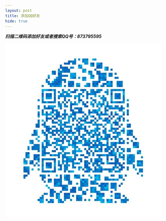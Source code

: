 ```yaml
---
layout: post
title: 添加QQ好友
hide: true
---
```


***扫描二维码添加好友或者搜索QQ号：873795595***

![QQ](/media/image/qq_qr_code.JPG)


